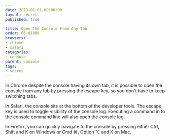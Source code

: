```yaml
---
date: 2013-01-01 00:00:00
layout: secret
published: true

title: Open The Console From Any Tab
order: 05-01000
browsers:
- chrome
- safari
categories:
- console
parent: console
tags:
- secret
---
```


<p class="chrome">In Chrome despite the console having its own tab, it is possible to open the console from any tab by pressing the escape key, so you don't have to keep switching tabs.</p>

<p class="safari">In Safari, the console sits at the bottom of the developer tools. The escape key is used to toggle visibility of the console log. Executing a command in to the console command line will also open the console log.</p>

<p class="firefox">In Firefox, you can quickly navigate to the console by pressing either Ctrl, Shift and K on Windows or Cmd ⌘, Option ⌥ and K on Mac.</p>